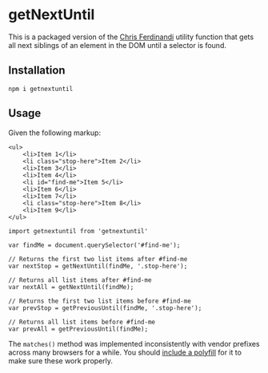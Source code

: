 # getNextUntil
This is a packaged version of the [Chris Ferdinandi](https://gomakethings.com) utility function that gets all next siblings of an element in the DOM until a selector is found.

## Installation
```
npm i getnextuntil
```

## Usage
Given the following markup:
```
<ul>
	<li>Item 1</li>
	<li class="stop-here">Item 2</li>
	<li>Item 3</li>
	<li>Item 4</li>
	<li id="find-me">Item 5</li>
	<li>Item 6</li>
	<li>Item 7</li>
	<li class="stop-here">Item 8</li>
	<li>Item 9</li>
</ul>
```

```
import getnextuntil from 'getnextuntil'

var findMe = document.querySelector('#find-me');

// Returns the first two list items after #find-me
var nextStop = getNextUntil(findMe, '.stop-here');

// Returns all list items after #find-me
var nextAll = getNextUntil(findMe);

// Returns the first two list items before #find-me
var prevStop = getPreviousUntil(findMe, '.stop-here');

// Returns all list items before #find-me
var prevAll = getPreviousUntil(findMe);
```

The `matches()` method was implemented inconsistently with vendor prefixes across many browsers for a while. You should [include a polyfill](https://vanillajstoolkit.com/polyfills/matches/) for it to make sure these work properly.
